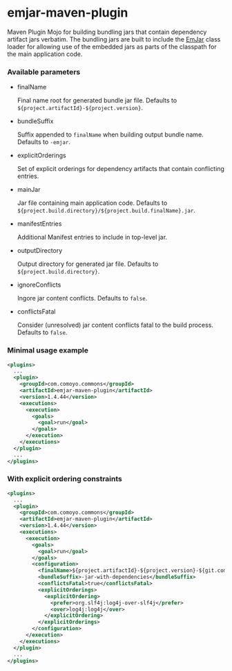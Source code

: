 emjar-maven-plugin
==================

Maven Plugin Mojo for building bundling jars that contain dependency artifact jars verbatim.  The bundling jars are built to include the [EmJar](../emjar) class loader for allowing use of the embedded jars as parts of the classpath for the main application code.

### Available parameters

* finalName

    Final name root for generated bundle jar file.  Defaults to `${project.artifactId}-${project.version}`.

* bundleSuffix

    Suffix appended to `finalName` when building output bundle name.  Defaults to `-emjar`.

* explicitOrderings

    Set of explicit orderings for dependency artifacts that contain conflicting entries.

*  mainJar

    Jar file containing main application code.  Defaults to `${project.build.directory}/${project.build.finalName}.jar`.

*  manifestEntries

    Additional Manifest entries to include in top-level jar.

* outputDirectory

    Output directory for generated jar file.  Defaults to `${project.build.directory}`.

* ignoreConflicts

    Ingore jar content conflicts.  Defaults to `false`.

* conflictsFatal

    Consider (unresolved) jar content conflicts fatal to the build process.  Defaults to `false`.


### Minimal usage example

```xml
<plugins>
  ...
  <plugin>
    <groupId>com.comoyo.commons</groupId>
    <artifactId>emjar-maven-plugin</artifactId>
    <version>1.4.44</version>
    <executions>
      <execution>
        <goals>
          <goal>run</goal>
        </goals>
      </execution>
    </executions>
  </plugin>
  ...
</plugins>
```

### With explicit ordering constraints

```xml
<plugins>
  ...
  <plugin>
    <groupId>com.comoyo.commons</groupId>
    <artifactId>emjar-maven-plugin</artifactId>
    <version>1.4.44</version>
    <executions>
      <execution>
        <goals>
          <goal>run</goal>
        </goals>
        <configuration>
          <finalName>${project.artifactId}-${project.version}-${git.commit.id.abbrev}</finalName>
          <bundleSuffix>-jar-with-dependencies</bundleSuffix>
          <conflictsFatal>true</conflictsFatal>
          <explicitOrderings>
            <explicitOrdering>
              <prefer>org.slf4j:log4j-over-slf4j</prefer>
              <over>log4j:log4j</over>
            </explicitOrdering>
          </explicitOrderings>
        </configuration>
      </execution>
    </executions>
  </plugin>
  ...
</plugins>
```
